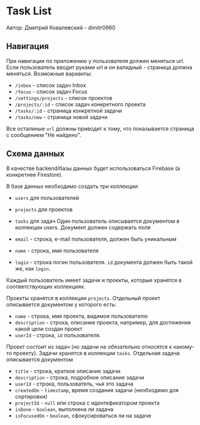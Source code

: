 # Task List
Автор: Дмитрий Ковалевский - dimitr0960

## Навигация
При навигации по приложению у пользователя должен меняться url. Если пользователь вводит руками url и он валидный - страница должна меняться. Возможные варианты:

- `/inbox` - список задач Inbox
- `/focus` - список задач Focus
- `/settings/projects` - список проектов
- `/projects/:id` - список задач конкретного проекта
- `/tasks/:id` - страница конкретной задачи
- `/tasks/new` - страница новой задачи

Все осталиные `url` должны приводит к тому, что показывается страница с сообщением "Не найдено".

## Схема данных

В качестве backend/базы данных будет использоваться Firebase (а конкретнее Firestore).

В базе данных необходимо создать три коллекции:

- `users` для пользователей
- `projects` для проектов
- `tasks` для задач
Один пользователь описывается документом в коллекции users. Документ должен содержать поля

- `email` - строка, e-mail пользователя, должен быть уникальным
- `name` - строка, имя пользователя
- `login` - строка логин пользователя. `id` документа должен быть такой же, как `login`.

Каждый пользователь имеет задачи и проекты, которые хранятся в соответствующих коллекциях.

Проекты хранятся в коллекции `projects`. Отдельный проект описывается документом у которого есть:

- `name` - строка, имя проекта, видимое пользователю
- `description` - строка, описание проекта, например, для достижения какой цели создан проект
- `userId` - строка, `id` пользователя.

Проект состоит из задач (но задачи не обязательно относятся к какому-то проекту). Задачи хранятся в коллекции `tasks`. Отдельная задача описывается документом

- `title` - строка, краткое описание задачи
- `description` - строка, подробное описание задачи
- `userId` - строка, пользователь, чья это задача
- `createdOn` - `timestamp`, время создания задачи (необходимо для сортировки)
- `projectId` - `null` или строка с идентефикатором проекта
- `isDone` - `boolean`, выполнена ли задача
- `isFocusedOn` - `boolean`, сфокусироваться ли на задаче